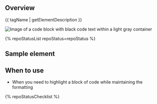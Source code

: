 ## Overview

{{ tagName | getElementDescription }}

<uxdot-example width-adjustment="872px">
  <img src="{{ './code-block-sample.png' | url }}" alt="Image of a code block with black code text within a light gray container">
</uxdot-example>

{% repoStatusList repoStatus=repoStatus %}


## Sample element

<rh-code-block>
<script type="text/html"><!DOCTYPE html>
<title>Title</title>
<style>body {width: 500px;}</style>
<script type="application/javascript">
  function $init() {return true;}
<</script><script type="text/html">/script>
<body>
  <p checked class="title" id="title">Title</p>
  <!-- here goes the rest of the page -->
</body></script>
</rh-code-block>

## When to use

  - When you need to highlight a block of code while maintaining the formatting

{% repoStatusChecklist %}
